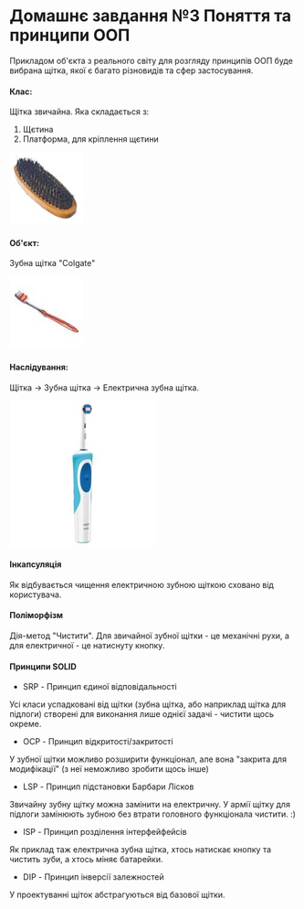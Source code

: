 **Домашнє завдання №3 Поняття та принципи ООП**
===============================================
Прикладом об'єкта з реального світу для розгляду принципів ООП буде вибрана щітка, 
якої є багато різновидів та сфер застосування.
#### Клас:
Щітка звичайна. Яка складається з: 

1. Щєтина
2. Платформа, для кріплення щєтини

![Щітка звичайна](/homeworks/boris.larioshin_larioshin-boris/homework-3/img/shchetka_1.jpg)
#### Об'єкт:
Зубна щітка "Colgate"

![Щітка зубна](/homeworks/boris.larioshin_larioshin-boris/homework-3/img/shchetka_2.jpg)

#### Наслідування:
Щітка -> Зубна щітка -> Електрична зубна щітка.

![Щітка зубна електрична](/homeworks/boris.larioshin_larioshin-boris/homework-3/img/shchetka_3.jpg)

#### Інкапсуляція
Як відбувається чищення електричною зубною щіткою сховано від користувача.
#### Поліморфізм
Дія-метод "Чистити". Для звичайної зубної щітки - це механічні рухи, а для електричної - це натиснуту кнопку.
#### Принципи SOLID
- SRP - Принцип єдиної відповідальності

Усі класи успадковані від щітки (зубна щітка, або наприклад щітка для підлоги) 
створені для виконання лише однієї задачі - чистити щось окреме.

- OCP - Принцип відкритості/закритості

У зубної щітки можливо розширити функціонал, але вона "закрита для модифікації" (з неї неможливо зробити щось інше)

- LSP - Принцип підстановки Барбари Лісков

Звичайну зубну щітку можна замінити на електричну. 
У армії щітку для підлоги замінюють зубною без втрати головного функціонала чистити. :)

- ISP - Принцип розділення інтерфейфейсів

Як приклад таж електрична зубна щітка, хтось натискає кнопку та чистить зуби, а хтось міняє батарейки.

- DIP - Принцип інверсії залежностей

У проектуванні щіток абстрагуються від базової щітки.
